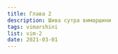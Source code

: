 ```yaml
---
title: Глава 2
description: Шива сутра вимаршини
tags: vimarshini
list: vim-2
date: 2021-03-01
---
```

